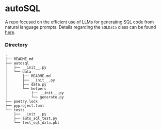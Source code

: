# autoSQL
A repo focused on the efficient use of LLMs for generating SQL code from natural language prompts. Details regarding the `SQLData` class can be found [here](autosql/autosql/data/README.md).

### Directory 

```
.
├── README.md
├── autosql
│   ├── __init__.py
│   └── data
│       ├── README.md
│       ├── __init__.py
│       ├── data.py
│       └── helpers
│           ├── __init__.py
│           └── generate.py
├── poetry.lock
├── pyproject.toml
└── tests
    ├── __init__.py
    ├── auto_sql_test.py
    └── test_sql_data.pkl
```